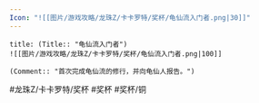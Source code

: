 ```yaml
---
Icon: "![[图片/游戏攻略/龙珠Z/卡卡罗特/奖杯/龟仙流入门者.png|30]]"
---
```

```ad-common-bronze-trophy
title: (Title:: "龟仙流入门者")
![[图片/游戏攻略/龙珠Z/卡卡罗特/奖杯/龟仙流入门者.png|100]]

(Comment:: "首次完成龟仙流的修行，并向龟仙人报告。")
```

#龙珠Z/卡卡罗特/奖杯 #奖杯 #奖杯/铜
